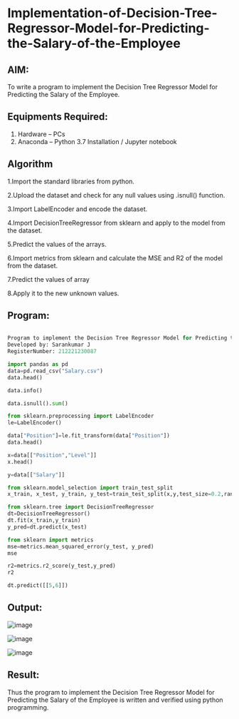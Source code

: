 # Implementation-of-Decision-Tree-Regressor-Model-for-Predicting-the-Salary-of-the-Employee

## AIM:
To write a program to implement the Decision Tree Regressor Model for Predicting the Salary of the Employee.

## Equipments Required:
1. Hardware – PCs
2. Anaconda – Python 3.7 Installation / Jupyter notebook

## Algorithm
1.Import the standard libraries from python.

2.Upload the dataset and check for any null values using .isnull() function.

3.Import LabelEncoder and encode the dataset.

4.Import DecisionTreeRegressor from sklearn and apply to the model from the dataset.

5.Predict the values of the arrays.

6.Import metrics from sklearn and calculate the MSE and R2 of the model from the dataset.

7.Predict the values of array

8.Apply it to the new unknown values.

## Program:
```py

Program to implement the Decision Tree Regressor Model for Predicting the Salary of the Employee.
Developed by: Sarankumar J
RegisterNumber: 212221230087

import pandas as pd
data=pd.read_csv("Salary.csv")
data.head()

data.info()

data.isnull().sum()

from sklearn.preprocessing import LabelEncoder
le=LabelEncoder()

data["Position"]=le.fit_transform(data["Position"])
data.head()

x=data[["Position","Level"]]
x.head()

y=data[["Salary"]]

from sklearn.model_selection import train_test_split
x_train, x_test, y_train, y_test=train_test_split(x,y,test_size=0.2,random_state=2)

from sklearn.tree import DecisionTreeRegressor
dt=DecisionTreeRegressor()
dt.fit(x_train,y_train)
y_pred=dt.predict(x_test)

from sklearn import metrics
mse=metrics.mean_squared_error(y_test, y_pred)
mse

r2=metrics.r2_score(y_test,y_pred)
r2

dt.predict([[5,6]])

```

## Output:
![image](https://user-images.githubusercontent.com/94505585/203525733-6783a8ff-002b-4021-8e71-7a7559d7c16b.png)

![image](https://user-images.githubusercontent.com/94505585/203525757-70f51bda-1329-430d-a49b-ba5bedab16df.png)

![image](https://user-images.githubusercontent.com/94505585/203525775-bb0653d8-1334-47fa-be15-b35d3879b884.png)



## Result:
Thus the program to implement the Decision Tree Regressor Model for Predicting the Salary of the Employee is written and verified using python programming.
